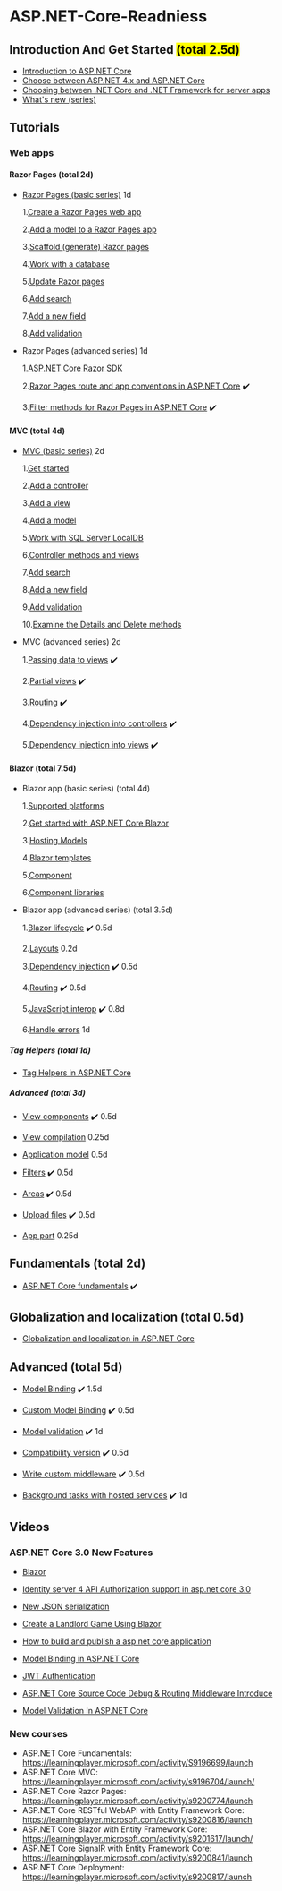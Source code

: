 # ASP.NET-Core-Readniess


## Introduction And Get Started <mark>(total 2.5d)</mark>

- [Introduction to ASP.NET Core](https://docs.microsoft.com/en-us/aspnet/core/?view=aspnetcore-3.1)
- [Choose between ASP.NET 4.x and ASP.NET Core](https://docs.microsoft.com/en-us/aspnet/core/fundamentals/choose-aspnet-framework?view=aspnetcore-3.1)
- [Choosing between .NET Core and .NET Framework for server apps](https://docs.microsoft.com/en-us/dotnet/standard/choosing-core-framework-server?toc=%2Faspnet%2Fcore%2Ftoc.json&bc=%2Faspnet%2Fcore%2Fbreadcrumb%2Ftoc.json&view=aspnetcore-3.1)
- [What's new (series)](https://docs.microsoft.com/en-us/aspnet/core/release-notes/aspnetcore-3.1?view=aspnetcore-3.1)

## Tutorials 

  ### Web apps
  #### Razor Pages (total 2d)

- [Razor Pages (basic series)](https://docs.microsoft.com/en-us/aspnet/core/tutorials/razor-pages/?view=aspnetcore-3.1) 1d

    1.[Create a Razor Pages web app](https://docs.microsoft.com/en-us/aspnet/core/tutorials/razor-pages/razor-pages-start?view=aspnetcore-3.1)

    2.[Add a model to a Razor Pages app](https://docs.microsoft.com/en-us/aspnet/core/tutorials/razor-pages/model?view=aspnetcore-3.1)

    3.[Scaffold (generate) Razor pages](https://docs.microsoft.com/en-us/aspnet/core/tutorials/razor-pages/page?view=aspnetcore-3.1)

    4.[Work with a database](https://docs.microsoft.com/en-us/aspnet/core/tutorials/razor-pages/sql?view=aspnetcore-3.1)

    5.[Update Razor pages](https://docs.microsoft.com/en-us/aspnet/core/tutorials/razor-pages/da1?view=aspnetcore-3.1)

    6.[Add search](https://docs.microsoft.com/en-us/aspnet/core/tutorials/razor-pages/search?view=aspnetcore-3.1)

    7.[Add a new field](https://docs.microsoft.com/en-us/aspnet/core/tutorials/razor-pages/new-field?view=aspnetcore-3.1)

    8.[Add validation](https://docs.microsoft.com/en-us/aspnet/core/tutorials/razor-pages/validation?view=aspnetcore-3.1)

- Razor Pages (advanced series) 1d

    1.[ASP.NET Core Razor SDK](https://docs.microsoft.com/en-us/aspnet/core/razor-pages/sdk?view=aspnetcore-3.1)

    2.[Razor Pages route and app conventions in ASP.NET Core](https://docs.microsoft.com/en-us/aspnet/core/razor-pages/razor-pages-conventions?view=aspnetcore-3.1) :heavy_check_mark:  

    3.[Filter methods for Razor Pages in ASP.NET Core](https://docs.microsoft.com/en-us/aspnet/core/razor-pages/filter?view=aspnetcore-3.1) :heavy_check_mark:  
    
 #### MVC (total 4d)
 
 - [MVC (basic series)](https://docs.microsoft.com/en-us/aspnet/core/tutorials/first-mvc-app/?view=aspnetcore-3.1) 2d

    1.[Get started](https://docs.microsoft.com/en-us/aspnet/core/tutorials/first-mvc-app/start-mvc?view=aspnetcore-3.1)

    2.[Add a controller](https://docs.microsoft.com/en-us/aspnet/core/tutorials/first-mvc-app/adding-controller?view=aspnetcore-3.1)

    3.[Add a view](https://docs.microsoft.com/en-us/aspnet/core/tutorials/first-mvc-app/adding-view?view=aspnetcore-3.1)

    4.[Add a model](https://docs.microsoft.com/en-us/aspnet/core/tutorials/first-mvc-app/adding-model?view=aspnetcore-3.1)

    5.[Work with SQL Server LocalDB](https://docs.microsoft.com/en-us/aspnet/core/tutorials/first-mvc-app/working-with-sql?view=aspnetcore-3.1)

    6.[Controller methods and views](https://docs.microsoft.com/en-us/aspnet/core/tutorials/first-mvc-app/controller-methods-views?view=aspnetcore-3.1)

    7.[Add search](https://docs.microsoft.com/en-us/aspnet/core/tutorials/first-mvc-app/search?view=aspnetcore-3.1)

    8.[Add a new field](https://docs.microsoft.com/en-us/aspnet/core/tutorials/first-mvc-app/new-field?view=aspnetcore-3.1)
    
    9.[Add validation](https://docs.microsoft.com/en-us/aspnet/core/tutorials/first-mvc-app/validation?view=aspnetcore-3.1)
    
    10.[Examine the Details and Delete methods](https://docs.microsoft.com/en-us/aspnet/core/tutorials/first-mvc-app/details?view=aspnetcore-3.1)

- MVC (advanced series) 2d

    1.[Passing data to views](https://docs.microsoft.com/en-us/aspnet/core/mvc/views/overview?view=aspnetcore-3.1#passing-data-to-views) :heavy_check_mark:  

    2.[Partial views](https://docs.microsoft.com/en-us/aspnet/core/mvc/views/partial?view=aspnetcore-3.1) :heavy_check_mark:  

    3.[Routing](https://docs.microsoft.com/en-us/aspnet/core/mvc/controllers/routing?view=aspnetcore-3.1) :heavy_check_mark:  
    
    4.[Dependency injection into controllers](https://docs.microsoft.com/en-us/aspnet/core/mvc/controllers/dependency-injection?view=aspnetcore-3.1) :heavy_check_mark:  
    
    5.[Dependency injection into views](https://docs.microsoft.com/en-us/aspnet/core/mvc/views/dependency-injection?view=aspnetcore-3.1) :heavy_check_mark:  
  
 #### Blazor (total 7.5d)

- Blazor app (basic series) (total 4d)

    1.[Supported platforms](https://docs.microsoft.com/en-us/aspnet/core/blazor/supported-platforms?view=aspnetcore-3.1)
  
    2.[Get started with ASP.NET Core Blazor](https://docs.microsoft.com/en-us/aspnet/core/blazor/get-started?view=aspnetcore-3.1&tabs=visual-studio)
    
    3.[Hosting Models](https://docs.microsoft.com/en-us/aspnet/core/blazor/hosting-models?view=aspnetcore-3.1)
    
    4.[Blazor templates](https://docs.microsoft.com/en-us/aspnet/core/blazor/templates?view=aspnetcore-3.1)
    
    5.[Component](https://docs.microsoft.com/en-us/aspnet/core/blazor/components?view=aspnetcore-3.1)
    
    6.[Component libraries](https://docs.microsoft.com/en-us/aspnet/core/blazor/class-libraries?view=aspnetcore-3.1&tabs=visual-studio)


- Blazor app (advanced series) (total 3.5d)

    1.[Blazor lifecycle](https://docs.microsoft.com/en-us/aspnet/core/blazor/lifecycle?view=aspnetcore-3.1) :heavy_check_mark: 0.5d

    2.[Layouts](https://docs.microsoft.com/en-us/aspnet/core/blazor/layouts?view=aspnetcore-3.1) 0.2d

    3.[Dependency injection](https://docs.microsoft.com/en-us/aspnet/core/blazor/dependency-injection?view=aspnetcore-3.1) :heavy_check_mark: 0.5d  
    
    4.[Routing](https://docs.microsoft.com/en-us/aspnet/core/blazor/routing?view=aspnetcore-3.1) :heavy_check_mark: 0.5d  
    
    5.[JavaScript interop](https://docs.microsoft.com/en-us/aspnet/core/blazor/javascript-interop?view=aspnetcore-3.1) :heavy_check_mark: 0.8d  
    
    6.[Handle errors](https://docs.microsoft.com/en-us/aspnet/core/blazor/handle-errors?view=aspnetcore-3.1) 1d
    
 ##### Tag Helpers (total 1d)
 
   - [Tag Helpers in ASP.NET Core](https://docs.microsoft.com/en-us/aspnet/core/mvc/views/tag-helpers/intro?view=aspnetcore-3.1)
   
##### Advanced (total 3d)
 
  - [View components](https://docs.microsoft.com/en-us/aspnet/core/mvc/views/view-components?view=aspnetcore-3.1) :heavy_check_mark: 0.5d
  
  - [View compilation](https://docs.microsoft.com/en-us/aspnet/core/mvc/views/view-compilation?view=aspnetcore-3.1) 0.25d 
  
  - [Application model](https://docs.microsoft.com/en-us/aspnet/core/mvc/controllers/application-model?view=aspnetcore-3.1) 0.5d
  
  - [Filters](https://docs.microsoft.com/en-us/aspnet/core/mvc/controllers/filters?view=aspnetcore-3.1) :heavy_check_mark: 0.5d
  
  - [Areas](https://docs.microsoft.com/en-us/aspnet/core/mvc/controllers/areas?view=aspnetcore-3.1) :heavy_check_mark: 0.5d
  
  - [Upload files](https://docs.microsoft.com/en-us/aspnet/core/mvc/models/file-uploads?view=aspnetcore-3.1) :heavy_check_mark: 0.5d
  
  - [App part](https://docs.microsoft.com/en-us/aspnet/core/mvc/advanced/app-parts?view=aspnetcore-3.1) 0.25d
  
## Fundamentals (total 2d)

- [ASP.NET Core fundamentals](https://docs.microsoft.com/en-us/aspnet/core/fundamentals/?view=aspnetcore-3.1&tabs=windows) :heavy_check_mark:       
    
## Globalization and localization (total 0.5d)

- [Globalization and localization in ASP.NET Core](https://docs.microsoft.com/en-us/aspnet/core/fundamentals/localization?view=aspnetcore-3.1)

## Advanced (total 5d)

 - [Model Binding](https://docs.microsoft.com/en-us/aspnet/core/mvc/models/model-binding?view=aspnetcore-3.1) :heavy_check_mark: 1.5d 
 
 - [Custom Model Binding](https://docs.microsoft.com/en-us/aspnet/core/mvc/advanced/custom-model-binding?view=aspnetcore-3.1) :heavy_check_mark: 0.5d
 
 - [Model validation](https://docs.microsoft.com/en-us/aspnet/core/mvc/models/validation?view=aspnetcore-3.1) :heavy_check_mark: 1d 
 
 - [Compatibility version](https://docs.microsoft.com/en-us/aspnet/core/mvc/compatibility-version?view=aspnetcore-3.1) :heavy_check_mark: 0.5d
 
 - [Write custom middleware](https://docs.microsoft.com/en-us/aspnet/core/fundamentals/middleware/write?view=aspnetcore-3.1) :heavy_check_mark: 0.5d 
 
 - [Background tasks with hosted services](https://docs.microsoft.com/en-us/aspnet/core/fundamentals/host/hosted-services?view=aspnetcore-3.1&tabs=visual-studio) :heavy_check_mark: 1d  
 
 ## Videos 
 
 ### ASP.NET Core 3.0 New Features
 
 - [Blazor](https://msit.microsoftstream.com/video/66976478-da6f-4bc6-9f51-07c11f17bf92)
 
 - [Identity server 4 API Authorization support in asp.net core 3.0](https://msit.microsoftstream.com/video/14734d09-1848-4cf6-ab4c-3ab7b2b6a60e)
 
 - [New JSON serialization](https://msit.microsoftstream.com/video/8d7e2a2d-013c-4287-b8fc-a111348e9d9e)
 
 - [Create a Landlord Game Using Blazor](https://msit.microsoftstream.com/video/b6fc38a0-51d1-4679-87d7-efdb164f67cc)
 
 - [How to build and publish a asp.net core application](https://msit.microsoftstream.com/video/263ea1ff-0400-86e8-b896-f1ea75571503)
 
 - [Model Binding in ASP.NET Core](https://msit.microsoftstream.com/video/ae2ca1ff-0400-86eb-47f6-f1ea7e2284bc)
 
 - [JWT Authentication](https://msit.microsoftstream.com/video/ef07a4ff-0400-96d0-b679-f1ea98e2e1f4)
 
 - [ASP.NET Core Source Code Debug & Routing Middleware Introduce](https://msit.microsoftstream.com/video/b27fb90c-5599-47a8-ac34-81f9d09f7fcb)
 
 - [Model Validation In ASP.NET Core](https://msit.microsoftstream.com/video/1d40a1ff-0400-96d0-7ff0-f1ea9a6ad633)

### New courses

- ASP.NET Core Fundamentals: https://learningplayer.microsoft.com/activity/S9196699/launch 
- ASP.NET Core MVC: https://learningplayer.microsoft.com/activity/s9196704/launch/ 
- ASP.NET Core Razor Pages: https://learningplayer.microsoft.com/activity/s9200774/launch 
- ASP.NET Core RESTful WebAPI with Entity Framework Core: https://learningplayer.microsoft.com/activity/s9200816/launch 
- ASP.NET Core Blazor with Entity Framework Core: https://learningplayer.microsoft.com/activity/s9201617/launch/ 
- ASP.NET Core SignalR with Entity Framework Core: https://learningplayer.microsoft.com/activity/s9200841/launch
- ASP.NET Core Deployment: https://learningplayer.microsoft.com/activity/s9200817/launch 

